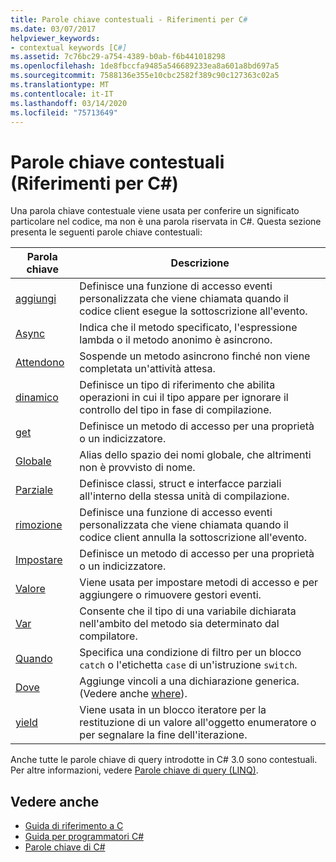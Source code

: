 ```yaml
---
title: Parole chiave contestuali - Riferimenti per C#
ms.date: 03/07/2017
helpviewer_keywords:
- contextual keywords [C#]
ms.assetid: 7c76bc29-a754-4389-b0ab-f6b441018298
ms.openlocfilehash: 1de8fbccfa9485a546689233ea8a601a8bd697a5
ms.sourcegitcommit: 7588136e355e10cbc2582f389c90c127363c02a5
ms.translationtype: MT
ms.contentlocale: it-IT
ms.lasthandoff: 03/14/2020
ms.locfileid: "75713649"
---
```

# <a name="contextual-keywords-c-reference"></a>Parole chiave contestuali (Riferimenti per C#)

Una parola chiave contestuale viene usata per conferire un significato particolare nel codice, ma non è una parola riservata in C#. Questa sezione presenta le seguenti parole chiave contestuali:  
  
|Parola chiave|Descrizione|  
|-------------|-----------------|  
|[aggiungi](./add.md)|Definisce una funzione di accesso eventi personalizzata che viene chiamata quando il codice client esegue la sottoscrizione all'evento.|  
|[Async](./async.md)|Indica che il metodo specificato, l'espressione lambda o il metodo anonimo è asincrono.|  
|[Attendono](../operators/await.md)|Sospende un metodo asincrono finché non viene completata un'attività attesa.|  
|[dinamico](../builtin-types/reference-types.md)|Definisce un tipo di riferimento che abilita operazioni in cui il tipo appare per ignorare il controllo del tipo in fase di compilazione.|  
|[get](./get.md)|Definisce un metodo di accesso per una proprietà o un indicizzatore.|  
|[Globale](../operators/namespace-alias-qualifier.md)|Alias dello spazio dei nomi globale, che altrimenti non è provvisto di nome.|  
|[Parziale](./partial-type.md)|Definisce classi, struct e interfacce parziali all'interno della stessa unità di compilazione.|  
|[rimozione](./remove.md)|Definisce una funzione di accesso eventi personalizzata che viene chiamata quando il codice client annulla la sottoscrizione all'evento.|  
|[Impostare](./set.md)|Definisce un metodo di accesso per una proprietà o un indicizzatore.|  
|[Valore](./value.md)|Viene usata per impostare metodi di accesso e per aggiungere o rimuovere gestori eventi.|  
|[Var](./var.md)|Consente che il tipo di una variabile dichiarata nell'ambito del metodo sia determinato dal compilatore.|  
|[Quando](when.md)|Specifica una condizione di filtro per un blocco `catch` o l'etichetta `case` di un'istruzione `switch`.|
|[Dove](./where-generic-type-constraint.md)|Aggiunge vincoli a una dichiarazione generica. (Vedere anche [where](./where-clause.md)).|  
|[yield](./yield.md)|Viene usata in un blocco iteratore per la restituzione di un valore all'oggetto enumeratore o per segnalare la fine dell'iterazione.|  
  
 Anche tutte le parole chiave di query introdotte in C# 3.0 sono contestuali. Per altre informazioni, vedere [Parole chiave di query (LINQ)](./query-keywords.md).  
  
## <a name="see-also"></a>Vedere anche

- [Guida di riferimento a C](../index.md)
- [Guida per programmatori C#](../../programming-guide/index.md)
- [Parole chiave di C#](./index.md)
